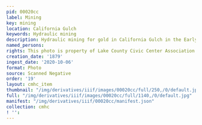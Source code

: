 ```yaml
---
pid: 00020cc
label: Mining
key: mining
location: California Gulch
keywords: Hydraulic mining
description: Hydraulic mining for gold in California Gulch in the Early Days, c. 1879
named_persons: 
rights: This photo is property of Lake County Civic Center Association.
creation_date: '1879'
ingest_date: '2020-10-06'
format: Photo
source: Scanned Negative
order: '19'
layout: cmhc_item
thumbnail: "/img/derivatives/iiif/images/00020cc/full/250,/0/default.jpg"
full: "/img/derivatives/iiif/images/00020cc/full/1140,/0/default.jpg"
manifest: "/img/derivatives/iiif/00020cc/manifest.json"
collection: cmhc
! '': 
---
```


